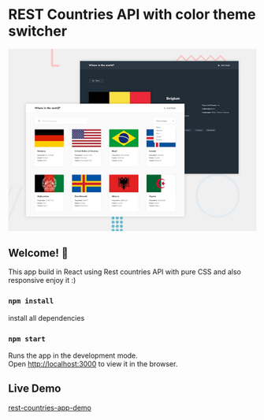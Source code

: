 # REST Countries API with color theme switcher

![Design preview for the REST Countries API with color theme switcher](./design/desktop-preview.jpg)

## Welcome! 👋

This app build in React using Rest countries API with pure CSS and also responsive enjoy it :)

### `npm install`

install all dependencies

### `npm start`

Runs the app in the development mode.\
Open [http://localhost:3000](http://localhost:3000) to view it in the browser.

## Live Demo

[rest-countries-app-demo](https://rest-countries-app-anarseferov.netlify.app/)
